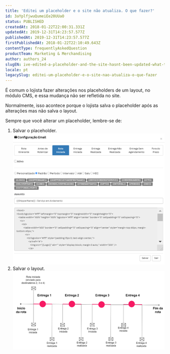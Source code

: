 ```yaml
---
title: 'Editei um placeholder e o site não atualiza. O que fazer?'
id: 3aYplfjwuQumeiEe20UUaO
status: PUBLISHED
createdAt: 2018-01-22T22:00:31.331Z
updatedAt: 2019-12-31T14:23:57.577Z
publishedAt: 2019-12-31T14:23:57.577Z
firstPublishedAt: 2018-01-22T22:10:49.643Z
contentType: frequentlyAskedQuestion
productTeam: Marketing & Merchandising
author: authors_24
slugEN: ive-edited-a-placeholder-and-the-site-hasnt-been-updated-what-to-do
locale: pt
legacySlug: editei-um-placeholder-e-o-site-nao-atualiza-o-que-fazer
---
```


É comum o lojista fazer alterações nos placeholders de um layout, no módulo CMS, e essa mudança não ser refletida no site.

Normalmente, isso acontece porque o lojista salva o placeholder após as alterações mas não salva o layout.

Sempre que você alterar um placeholder, lembre-se de:
1. Salvar o placeholder.![savePlaceholder](https://raw.githubusercontent.com/vtexdocs/help-center-content/refs/heads/main/_1.png)
2. Salvar o layout.![saveLayout](https://raw.githubusercontent.com/vtexdocs/help-center-content/refs/heads/main/_2.png)


